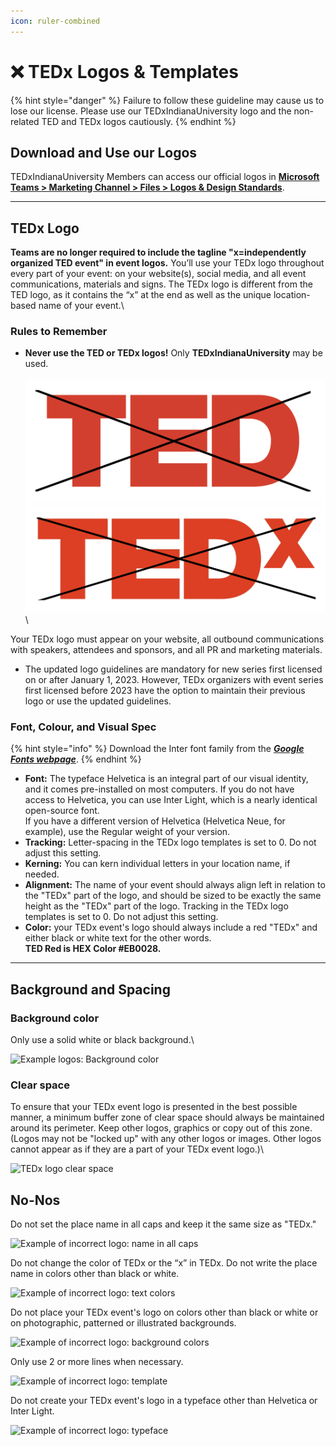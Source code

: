 ```yaml
---
icon: ruler-combined
---
```


# ❌ TEDx Logos & Templates

{% hint style="danger" %}
Failure to follow these guideline may cause us to lose our license. Please use our TEDxIndianaUniversity logo and the non-related TED and TEDx logos cautiously.
{% endhint %}

## Download and Use our Logos

TEDxIndianaUniversity Members can access our official logos in [**Microsoft Teams > Marketing Channel > Files > Logos & Design Standards**](https://indiana.sharepoint.com/:f:/r/sites/O365-TEDxI/Shared%20Documents/Marketing/Logos%20%26%20Design%20Standards?csf=1\&web=1\&e=Lw5SPr).

***

## TEDx Logo

**Teams are no longer required to include the tagline "x=independently organized TED event" in event logos.** You’ll use your TEDx logo throughout every part of your event: on your website(s), social media, and all event communications, materials and signs. The TEDx logo is different from the TED logo, as it contains the “x” at the end as well as the unique location-based name of your event.\


### **Rules to Remember**

* **Never use the TED or TEDx logos!** Only **TEDxIndianaUniversity** may be used.\
  \
  ![](<../../.gitbook/assets/image (3) (1).png>)\
  ![](<../../.gitbook/assets/image (5).png>)\


Your TEDx logo must appear on your website, all outbound communications with speakers, attendees and sponsors, and all PR and marketing materials.

* The updated logo guidelines are mandatory for new series first licensed on or after January 1, 2023. However, TEDx organizers with event series first licensed before 2023 have the option to maintain their previous logo or use the updated guidelines.

### Font, Colour, and Visual Spec

{% hint style="info" %}
Download the Inter font family from the [_**Google Fonts webpage**_](https://fonts.google.com/specimen/Inter?query=inter).
{% endhint %}

* **Font:** The typeface Helvetica is an integral part of our visual identity, and it comes pre-installed on most computers. If you do not have access to Helvetica, you can use Inter Light, which is a nearly identical open-source font.\
  If you have a different version of Helvetica (Helvetica Neue, for example), use the Regular weight of your version.
* **Tracking:** Letter-spacing in the TEDx logo templates is set to 0. Do not adjust this setting.
* **Kerning:** You can kern individual letters in your location name, if needed.
* **Alignment:** The name of your event should always align left in relation to the "TEDx" part of the logo, and should be sized to be exactly the same height as the "TEDx" part of the logo. Tracking in the TEDx logo templates is set to 0. Do not adjust this setting.
* **Color:** your TEDx event's logo should always include a red "TEDx" and either black or white text for the other words.\
  **TED Red is HEX Color #EB0028.**

***

## Background and Spacing

### Background color <a href="#h3--background-color" id="h3--background-color"></a>

Only use a solid white or black background.\


![Example logos: Background color](https://pi.tedcdn.com/r/pb-assets.tedcdn.com/system/baubles/files/000/009/912/original/bw_backgrounds.png?u%5Br%5D=2\&u%5Bs%5D=0.5\&u%5Ba%5D=0.8\&u%5Bt%5D=0.03\&quality=82\&w=1400)

### Clear space <a href="#h3--clear-space" id="h3--clear-space"></a>

To ensure that your TEDx event logo is presented in the best possible manner, a minimum buffer zone of clear space should always be maintained around its perimeter. Keep other logos, graphics or copy out of this zone. (Logos may not be "locked up" with any other logos or images. Other logos cannot appear as if they are a part of your TEDx event logo.)\


![TEDx logo clear space](https://pi.tedcdn.com/r/pb-assets.tedcdn.com/system/baubles/files/000/009/911/original/clearspace.png?u%5Br%5D=2\&u%5Bs%5D=0.5\&u%5Ba%5D=0.8\&u%5Bt%5D=0.03\&quality=82\&w=1400)



## No-Nos

Do not set the place name in all caps and keep it the same size as "TEDx."

![Example of incorrect logo: name in all caps](https://pi.tedcdn.com/r/pb-assets.tedcdn.com/system/baubles/files/000/009/906/original/dontdo_caps.jpg?u%5Br%5D=2\&u%5Bs%5D=0.5\&u%5Ba%5D=0.8\&u%5Bt%5D=0.03\&quality=82\&w=1400)



Do not change the color of TEDx or the “x” in TEDx. Do not write the place name in colors other than black or white.

![Example of incorrect logo: text colors](https://pi.tedcdn.com/r/pb-assets.tedcdn.com/system/baubles/files/000/009/907/original/dontdo_textcolor.jpg?u%5Br%5D=2\&u%5Bs%5D=0.5\&u%5Ba%5D=0.8\&u%5Bt%5D=0.03\&quality=82\&w=1400)



Do not place your TEDx event's logo on colors other than black or white or on photographic, patterned or illustrated backgrounds.

![Example of incorrect logo: background colors](https://pi.tedcdn.com/r/pb-assets.tedcdn.com/system/baubles/files/000/009/908/original/dontdo_background.jpg?u%5Br%5D=2\&u%5Bs%5D=0.5\&u%5Ba%5D=0.8\&u%5Bt%5D=0.03\&quality=82\&w=1400)



Only use 2 or more lines when necessary.

![Example of incorrect logo: template](https://pi.tedcdn.com/r/pb-assets.tedcdn.com/system/baubles/files/000/009/909/original/dontdo_lines.jpg?u%5Br%5D=2\&u%5Bs%5D=0.5\&u%5Ba%5D=0.8\&u%5Bt%5D=0.03\&quality=82\&w=1400)



Do not create your TEDx event's logo in a typeface other than Helvetica or Inter Light.

![Example of incorrect logo: typeface](https://pi.tedcdn.com/r/pb-assets.tedcdn.com/system/baubles/files/000/009/910/original/dontdo_font.jpg?u%5Br%5D=2\&u%5Bs%5D=0.5\&u%5Ba%5D=0.8\&u%5Bt%5D=0.03\&quality=82\&w=1400)

